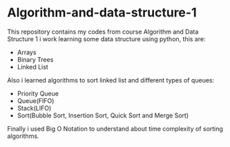 # Algorithm-and-data-structure-1
This repository contains my codes from course Algorithm and Data Structure 1
i work learning some data structure using python, this are:
- Arrays
- Binary Trees
- Linked List

Also i learned algorithms to sort linked list and different types of queues:
- Priority Queue
- Queue(FIFO)
- Stack(LIFO)
- Sort(Bubble Sort, Insertion Sort, Quick Sort and Merge Sort)

Finally i used Big O Notation to understand about time complexity of sorting algorithms.

